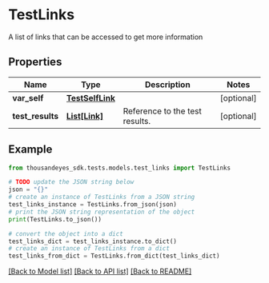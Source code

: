 # TestLinks

A list of links that can be accessed to get more information

## Properties

Name | Type | Description | Notes
------------ | ------------- | ------------- | -------------
**var_self** | [**TestSelfLink**](TestSelfLink.md) |  | [optional] 
**test_results** | [**List[Link]**](Link.md) | Reference to the test results. | [optional] 

## Example

```python
from thousandeyes_sdk.tests.models.test_links import TestLinks

# TODO update the JSON string below
json = "{}"
# create an instance of TestLinks from a JSON string
test_links_instance = TestLinks.from_json(json)
# print the JSON string representation of the object
print(TestLinks.to_json())

# convert the object into a dict
test_links_dict = test_links_instance.to_dict()
# create an instance of TestLinks from a dict
test_links_from_dict = TestLinks.from_dict(test_links_dict)
```
[[Back to Model list]](../README.md#documentation-for-models) [[Back to API list]](../README.md#documentation-for-api-endpoints) [[Back to README]](../README.md)


